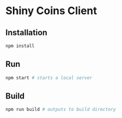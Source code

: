 # Shiny Coins Client

## Installation
````bash
npm install
````

## Run
````bash
npm start # starts a local server
````

## Build
````bash
npm run build # outputs to build directory
````